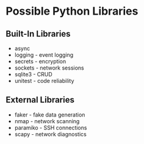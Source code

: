# Possible Python Libraries

## Built-In Libraries

* async
* logging - event logging
* secrets - encryption
* sockets - network sessions
* sqlite3 - CRUD
* unitest - code reliability

## External Libraries

* faker - fake data generation
* nmap - network scanning
* paramiko - SSH connections
* scapy - network diagnostics
